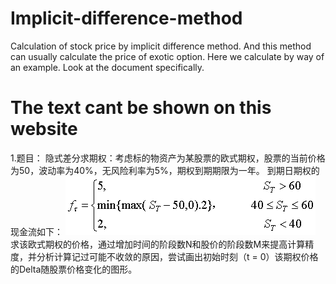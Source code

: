# Implicit-difference-method
Calculation of stock price by implicit difference method. And this method can usually calculate the price of exotic option. Here we calculate by way of an example. Look at the document specifically.
# The text cant be shown on this website
1.题目：
隐式差分求期权：考虑标的物资产为某股票的欧式期权，股票的当前价格为50，波动率为40%，无风险利率为5%，期权到期期限为一年。
到期日期权的现金流如下：
        ![image](https://github.com/Callmejoker985/Implicit-difference-method/blob/master/images/question.png?raw=true) 
求该欧式期权的价格，通过增加时间的阶段数N和股价的阶段数M来提高计算精度，并分析计算记过可能不收敛的原因，尝试画出初始时刻（t = 0）该期权价格的Delta随股票价格变化的图形。

